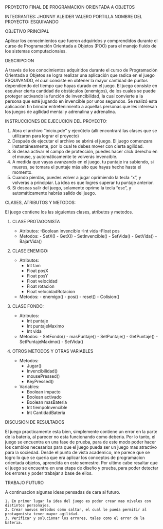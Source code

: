 PROYECTO FINAL DE PROGRAMACION ORIENTADA A OBJETOS

INTEGRANTES: JHONNY ALEIDER VALERO PORTILLA
NOMBRE DEL PROYECTO: ESQUIVANDO

OBJETIVO PRINCIPAL

Aplicar los conocimientos que fueron adquiridos y comprendidos durante el curso de Programación Orientada a Objetos (POO)
para el manejo fluido de los sistemas computacionales.

DESCRIPCION

A través de los conocimientos adquiridos durante el curso de Programación Orientada a Objetos se logra realizar una aplicación que 
radica en el juego ESQUIVANDO, el cual consiste en obtener la mayor cantidad de puntos dependiendo del tiempo que hayas durado en el juego. 
El juego consiste en esquivar cierta cantidad de obstáculos (enemigos), de los cuales se puede proteger activando la función de 
invencibilidad, la cual convierte a la persona que esté jugando en invencible por unos segundos. Se realizó esta aplicación fin brindar
entretenimiento a aquellas personas que les interesan los juegos de agilidad mental y adrenalina y adrenalina.

INSTRUCCIONES DE EJECUCION DEL PROYECTO:

1. Abra el archivo “inicio.pde” y ejecútelo (allí encontrará las clases que se utilizaron para lograr el proyecto)
2. Después de ejecutar el archivo se abrirá el juego. El juego comenzara instantáneamente, por lo cual te debes mover con cierta agilidad.
3. Si desea activar el campo de protección, puedes hacer click derecho en el mouse, y automáticamente te volverás invencible.
4. A medida que vayas avanzando en el juego, tu puntaje ira subiendo, si mueres, se tomara el puntaje más alto que hayas hecho hasta el momento.
5. Cuando pierdas, puedes volver a jugar oprimiendo la tecla “x”, y volverás a principiar. La idea es que logres superar tu puntaje anterior.
6. Si deseas salir del juego, solamente oprime la tecla “esc”, y automáticamente habrás salido del juego.

CLASES, ATRIBUTOS Y METODOS:

El juego contiene los las siguientes clases, atributos y metodos.

1. CLASE PROTAGONISTA
    - Atributos:
          -Boolean invencible
          -Int vida
          -Float pos
    - Metodos:
          - SetX()
          - GetX()
          - SetInvencible()
          - SetVida()
          - GetVida()
          - BajarVida()

2. CLASE ENEMIGO:
    - Atributos:
         - Int tam
         - Float posX
         - Float posY
         - Float velocidad
         - Float rotacion
         - Float velocidadRotacion
    - Metodos:
          - enemigo()
          - pos()
          - reset()
          - Colision()

3. CLASE FONDO:
    - Atributos:
         - Int puntaje
         - Int puntajeMaximo
         - Int vida
    - Metodos:
          - SetFondo()
          - masPuntaje()
          - SetPuntaje()
          - GetPuntaje()
          - SetPuntajeMaximo()
          - SetVida()

4. OTROS METODOS Y OTRAS VARIABLES

    - Metodos:
        - Jugar()
        - Invencibilidad()
        - mousePressed()
        - KeyPressed()
    - Variables:
        - Boolean impacto
        - Boolean activado
        - Boolean masBateria
        - Int tiempoInvencible
        - Int CantidadBateria

DISCUSION DE RESULTADOS

El juego practicamente esta bien, simplemente contiene un error en la parte de la bateria, al parecer no esta funcionando como deberia.
Por lo tanto, el juego se encuentra en una fase de prueba, para de este modo poder hacer los cambios necesarios para que el juego pueda
ser un juego mas atractivo para la sociedad. Desde el punto de vista academico, me parece que se logro lo que se queria que era aplicar
los conceptos de programacion orientada objetos, aprendida en este semestre. Por ultimo cabe resaltar que el juego se encuentra en una
etapa de diseño y prueba, para poder detectar los errores y poder trabajar a base de ellos.

TRABAJO FUTURO

A continuacion algunas ideas pensadas de cara al futuro.

    1. En primer lugar la idea del juego es poder crear mas niveles con distintos personajes.
    2. Crear nuevos metodos como saltar, el cual le pueda permitir al protagonista tener mayor agilidad.
    3. Verificar y solucionar los errores, tales como el error de la bateria.
